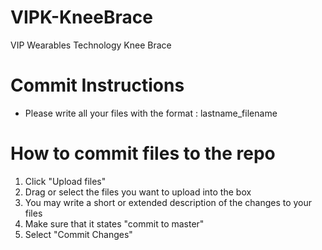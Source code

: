 # VIPK-KneeBrace
VIP Wearables Technology Knee Brace

# Commit Instructions 
- Please write all your files with the format : lastname_filename

# How to commit files to the repo
1) Click "Upload files"
2) Drag or select the files you want to upload into the box
3) You may write a short or extended description of the changes to your files
4) Make sure that it states "commit to master" 
5) Select "Commit Changes"


